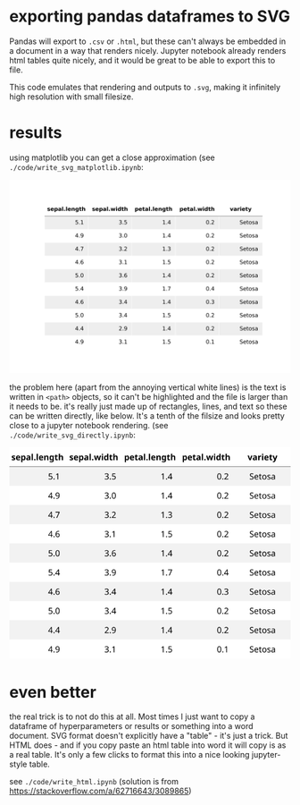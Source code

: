 # exporting pandas dataframes to SVG

Pandas will export to `.csv` or `.html`, but these can't always be embedded in a document in a way that renders nicely. Jupyter notebook already renders html tables quite nicely, and it would be great to be able to export this to file.

This code emulates that rendering and outputs to `.svg`, making it infinitely high resolution with small filesize. 

# results

using matplotlib you can get a close approximation (see `./code/write_svg_matplotlib.ipynb`:

![mplsvg](./code/svg_matplotlib.svg "one")

the problem here (apart from the annoying vertical white lines) is the text is written in `<path>` objects, so it can't be highlighted and the file is larger than it needs to be. it's really just made up of rectangles, lines, and text so these can be written directly, like below. It's a tenth of the filsize and looks pretty close to a jupyter notebook rendering. (see `./code/write_svg_directly.ipynb`:

![dirsvg](./code/svg_directly.svg "two")

# even better

the real trick is to not do this at all. Most times I just want to copy a dataframe of hyperparameters or results or something into a word document. SVG format doesn't explicitly have a "table" - it's just a trick. But HTML does - and if you copy paste an html table into word it will copy is as a real table. It's only a few clicks to format this into a nice looking jupyter-style table. 

see `./code/write_html.ipynb` (solution is from https://stackoverflow.com/a/62716643/3089865)